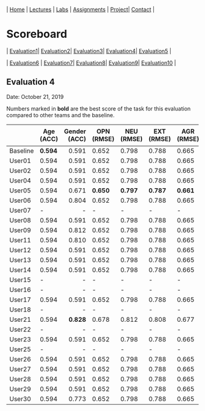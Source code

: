 

| [Home](../index.md) | [Lectures](../lectures.md) | [Labs](../labs.md) | [Assignments](../assignments.md) | [Project](../project.md)| [Contact](../contact.md) |


# Scoreboard

| [Evaluation1](evaluation1.md)| [Evaluation2](evaluation2.md)| [Evaluation3](evaluation3.md)| [Evaluation4](evaluation4.md)| [Evaluation5](evaluation5.md) | 

| [Evaluation6](evaluation6.md) | [Evaluation7](evaluation7.md)| [Evaluation8](evaluation8.md)| [Evaluation9](evaluation9.md)| [Evaluation10](evaluation10.md) | 

## Evaluation 4

Date: October 21, 2019

Numbers marked in **bold** are the best score of the task for this evaluation compared to other teams and the baseline.


|       | Age (ACC) | Gender (ACC) | OPN (RMSE) | NEU (RMSE) | EXT (RMSE) | AGR (RMSE) | CON (RMSE) | Full Grade |  Rank 🏆|
|-------|--------------|----------:|------------|------------|------------|------------|------------|------------|-------|
| Baseline|**0.594**|0.591|0.652|0.798|0.788|0.665|0.734|-|7|
| User01 |0.594|0.591|0.652|0.798|0.788|0.665|0.734|-|7|
| User02 |0.594|0.591|0.652|0.798|0.788|0.665|0.734|-|7|
| User04 |0.594|0.591|0.652|0.798|0.788|0.665|0.734|-|7|
| User05 |0.594|0.671|**0.650**|**0.797**|**0.787**|**0.661**|**0.728**|✅|1|
| User06 |0.594|0.804|0.652|0.798|0.788|0.665|0.734|✅|5|
| User07 |-|-|-|-|-|-|-|-|
| User08 |0.594|0.591|0.652|0.798|0.788|0.665|0.734|-|7|
| User09 |0.594|0.812|0.652|0.798|0.788|0.665|0.734|✅|3|
| User11 |0.594|0.810|0.652|0.798|0.788|0.665|0.734|✅|4|
| User12 |0.594|0.591|0.652|0.798|0.788|0.665|0.734|-|7|
| User13 |0.594|0.591|0.652|0.798|0.788|0.665|0.734|-|7|
| User14 |0.594|0.591|0.652|0.798|0.788|0.665|0.734|-|7|
| User15 |-|-|-|-|-|-|-|✅|
| User16 |-|-|-|-|-|-|-|-|
| User17 |0.594|0.591|0.652|0.798|0.788|0.665|0.734|-|7|
| User18 |-|-|-|-|-|-|-|-|
| User21 |0.594|**0.828**|0.678|0.812|0.808|0.677|0.756|✅|2|
| User22 |-|-|-|-|-|-|-|-|
| User23 |0.594|0.591|0.652|0.798|0.788|0.665|0.734|-|7|
| User25 |-|-|-|-|-|-|-|-|
| User26 |0.594|0.591|0.652|0.798|0.788|0.665|0.734|-|7|
| User27 |0.594|0.591|0.652|0.798|0.788|0.665|0.734|-|7|
| User28 |0.594|0.591|0.652|0.798|0.788|0.665|0.734|-|7|
| User29 |0.594|0.591|0.652|0.798|0.788|0.665|0.734|-|7|
| User30 |0.594|0.773|0.652|0.798|0.788|0.665|0.734|✅|6|
